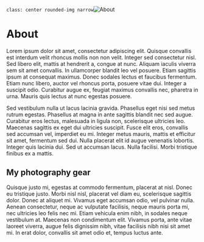 `class: center rounded-img narrow`![About](images/about.webp)

<h1 class="center">About</h1>

Lorem ipsum dolor sit amet, consectetur adipiscing elit. Quisque convallis est interdum velit rhoncus mollis non non velit. Integer sed consectetur nisl. Sed libero elit, mattis at hendrerit a, congue at nunc. Aliquam iaculis viverra sem sit amet convallis. In ullamcorper blandit leo vel posuere. Etiam sagittis ipsum at consequat maximus. Donec sodales lectus et faucibus fermentum. Etiam nunc libero, auctor vel rhoncus porta, posuere vitae dui. Integer a suscipit odio. Curabitur augue ex, feugiat maximus convallis nec, pharetra in urna. Mauris quis lectus at nunc egestas posuere.

Sed vestibulum nulla ut lacus lacinia gravida. Phasellus eget nisi sed metus rutrum egestas. Phasellus at magna in ante sagittis blandit nec sed augue. Curabitur eros lectus, malesuada in ligula non, scelerisque ultricies leo. Maecenas sagittis ex eget dui ultricies suscipit. Fusce elit eros, convallis sed accumsan vel, imperdiet eu mi. Integer metus mauris, mattis et efficitur sit amet, fermentum sed dui. Nulla placerat elit id augue venenatis lobortis. Integer quis lacinia dui. Sed ut accumsan lacus. Nulla facilisi. Morbi tristique finibus ex a mattis.

## My photography gear

Quisque justo mi, egestas at commodo fermentum, placerat at nisl. Donec eu tristique justo. Morbi nisl nisl, placerat vel diam eu, scelerisque sagittis dolor. Donec at aliquet mi. Vivamus eget accumsan odio, vel pulvinar nulla. Aenean consectetur, neque ac vulputate facilisis, neque mauris porta mi, nec ultricies leo felis nec mi. Etiam vehicula enim nibh, in sodales neque vestibulum at. Maecenas non condimentum elit. Vivamus porta, ante vitae laoreet viverra, augue felis dignissim nibh, vitae facilisis nibh nisi sit amet mi. In erat dolor, convallis sit amet odio et, tempus luctus ante.
